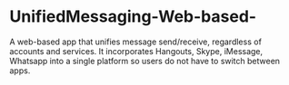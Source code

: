 # UnifiedMessaging-Web-based-
A web-based app that unifies message send/receive, regardless of accounts and services. It incorporates Hangouts, Skype, iMessage, Whatsapp into a single platform so users do not have to switch between apps.

